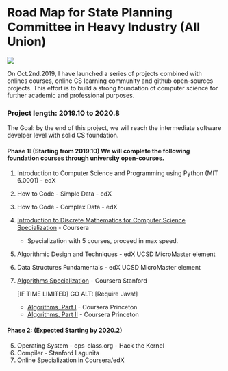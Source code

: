 <h1>Road Map for State Planning Committee in Heavy Industry (All Union) </h1>

<img src="https://static01.nyt.com/images/2017/09/24/business/24View/24View-jumbo.jpg" style="position: center">

<p>
On Oct.2nd.2019, I have launched a series of projects combined with onlines courses, online CS learning community and github open-sources projects. This effort is to build a strong foundation of computer science for further academic and professional purposes. 
</p>



<h3>Project length: 2019.10 to 2020.8</h3>

<p>
The Goal: by the end of this project, we will reach the intermediate software develper level with solid CS foundation.
</p>


<h4>Phase 1: (Starting from 2019.10) We will complete the following foundation courses through university open-courses.</h4>

  1. Introduction to Computer Science and Programming using Python (MIT 6.0001) - edX
  2. How to Code - Simple Data - edX
  3. How to Code - Complex Data - edX
  4. <a href="https://www.coursera.org/specializations/algorithms">Introduction to Discrete Mathematics for Computer Science Specialization</a> - Coursera
      - Specialization with 5 courses, proceed in max speed.
  5. Algorithmic Design and Techniques - edX UCSD MicroMaster element
  6. Data Structures Fundamentals - edX UCSD MicroMaster element
  7. <a href="https://www.coursera.org/specializations/algorithms">Algorithms Specialization</a> - Coursera Stanford
  
     [IF TIME LIMITED] GO ALT: [Require Java!]
      - <a href="https://www.coursera.org/learn/algorithms-part1">Algorithms, Part I</a> - Coursera Princeton
      - <a href="https://www.coursera.org/learn/algorithms-part2">Algorithms, Part II</a> - Coursera Princeton
  
<h4>Phase 2: (Expected Starting by 2020.2)</h4>

  5. Operating System - ops-class.org - Hack the Kernel
  6. Compiler - Stanford Lagunita
  7. Online Specialization in Coursera/edX
